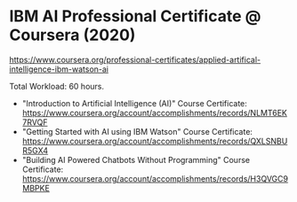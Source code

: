 # IBM AI Professional Certificate @ Coursera (2020)
https://www.coursera.org/professional-certificates/applied-artifical-intelligence-ibm-watson-ai

Total Workload: 60 hours.

- "Introduction to Artificial Intelligence (AI)" Course Certificate: https://www.coursera.org/account/accomplishments/records/NLMT6EK7RVQF
- "Getting Started with AI using IBM Watson" Course Certificate: https://www.coursera.org/account/accomplishments/records/QXLSNBUR5GX4
- "Building AI Powered Chatbots Without Programming" Course Certificate: https://www.coursera.org/account/accomplishments/records/H3QVGC9MBPKE
